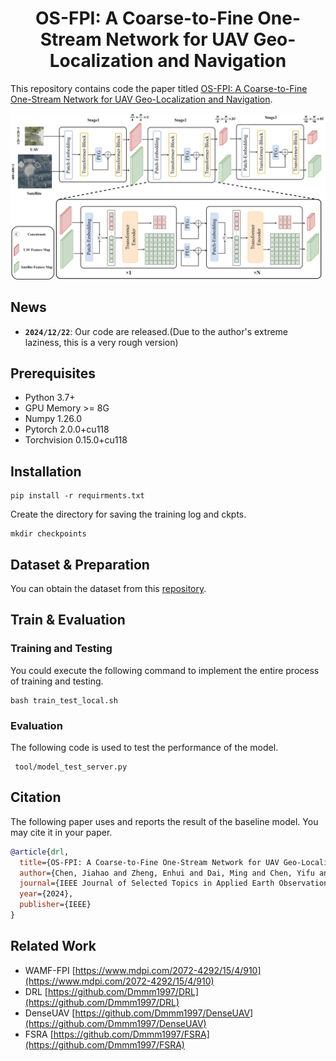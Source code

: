 <h1 align="center"> OS-FPI: A Coarse-to-Fine One-Stream Network for UAV Geo-Localization and Navigation </h1>

This repository contains code the paper titled [OS-FPI: A Coarse-to-Fine One-Stream Network for UAV Geo-Localization and Navigation](https://ieeexplore.ieee.org/document/10478125).

![](img/OS_FPI_backbone_v1.drawio.png)

## News
- **`2024/12/22`**: Our code are released.(Due to the author's extreme laziness, this is a very rough version)


## Prerequisites

- Python 3.7+
- GPU Memory >= 8G
- Numpy 1.26.0
- Pytorch 2.0.0+cu118
- Torchvision 0.15.0+cu118

## Installation

```
pip install -r requirments.txt
```

Create the directory for saving the training log and ckpts.

```
mkdir checkpoints
```

## Dataset & Preparation

You can obtain the dataset from this [repository](https://github.com/Dmmm1997/DRL).

## Train & Evaluation

### Training and Testing

You could execute the following command to implement the entire process of training and testing.

```
bash train_test_local.sh
```

### Evaluation

The following code is used to test the performance of the model.

```
 tool/model_test_server.py
```

## Citation

The following paper uses and reports the result of the baseline model. You may cite it in your paper.

```bibtex
@article{drl,
  title={OS-FPI: A Coarse-to-Fine One-Stream Network for UAV Geo-Localization},
  author={Chen, Jiahao and Zheng, Enhui and Dai, Ming and Chen, Yifu and Lu, Yusheng},
  journal={IEEE Journal of Selected Topics in Applied Earth Observations and Remote Sensing},
  year={2024},
  publisher={IEEE}
}
```

## Related Work
- WAMF-FPI [https://www.mdpi.com/2072-4292/15/4/910](https://www.mdpi.com/2072-4292/15/4/910)
- DRL [https://github.com/Dmmm1997/DRL](https://github.com/Dmmm1997/DRL)
- DenseUAV [https://github.com/Dmmm1997/DenseUAV](https://github.com/Dmmm1997/DenseUAV)
- FSRA [https://github.com/Dmmm1997/FSRA](https://github.com/Dmmm1997/FSRA)
